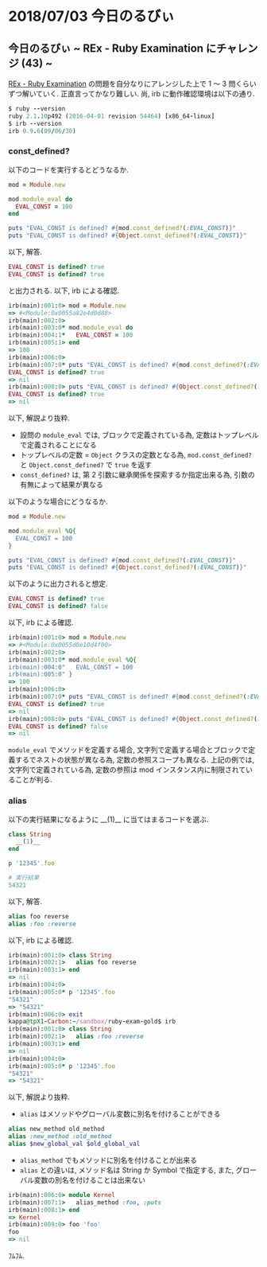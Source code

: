 # 2018/07/03 今日のるびぃ

## 今日のるびぃ ~ REx - Ruby Examination にチャレンジ (43) ~

[REx - Ruby Examination](https://rex.libertyfish.co.jp/) の問題を自分なりにアレンジした上で 1 〜 3 問くらいずつ解いていく. 正直言ってかなり難しい. 尚, irb に動作確認環境は以下の通り.

```ruby
$ ruby --version
ruby 2.1.10p492 (2016-04-01 revision 54464) [x86_64-linux]
$ irb --version
irb 0.9.6(09/06/30)
```

### const_defined?

以下のコードを実行するとどうなるか.

```ruby
mod = Module.new

mod.module_eval do
  EVAL_CONST = 100
end

puts "EVAL_CONST is defined? #{mod.const_defined?(:EVAL_CONST)}"
puts "EVAL_CONST is defined? #{Object.const_defined?(:EVAL_CONST)}"
```

以下, 解答.

```ruby
EVAL_CONST is defined? true
EVAL_CONST is defined? true
```

と出力される. 以下, irb による確認.

```ruby
irb(main):001:0> mod = Module.new
=> #<Module:0x0055a82e4d0d88>
irb(main):002:0> 
irb(main):003:0* mod.module_eval do
irb(main):004:1*   EVAL_CONST = 100
irb(main):005:1> end
=> 100
irb(main):006:0> 
irb(main):007:0* puts "EVAL_CONST is defined? #{mod.const_defined?(:EVAL_CONST)}"
EVAL_CONST is defined? true
=> nil
irb(main):008:0> puts "EVAL_CONST is defined? #{Object.const_defined?(:EVAL_CONST)}"
EVAL_CONST is defined? true
=> nil
```

以下, 解説より抜粋.

* 設問の `module_eval` では, ブロックで定義されている為, 定数はトップレベルで定義されることになる
* トップレベルの定数 = `Object` クラスの定数となる為, `mod.const_defined?` と `Object.const_defined?` で `true` を返す
* `const_defined?` は, 第 2 引数に継承関係を探索するか指定出来る為, 引数の有無によって結果が異なる

以下のような場合にどうなるか.

```ruby
mod = Module.new

mod.module_eval %Q{
  EVAL_CONST = 100
}

puts "EVAL_CONST is defined? #{mod.const_defined?(:EVAL_CONST)}"
puts "EVAL_CONST is defined? #{Object.const_defined?(:EVAL_CONST)}"
```

以下のように出力されると想定.

```ruby
EVAL_CONST is defined? true
EVAL_CONST is defined? false
```

以下, irb による確認.

```ruby
irb(main):001:0> mod = Module.new
=> #<Module:0x0055d0e10d4f00>
irb(main):002:0> 
irb(main):003:0* mod.module_eval %Q{
irb(main):004:0"   EVAL_CONST = 100
irb(main):005:0" }
=> 100
irb(main):006:0> 
irb(main):007:0* puts "EVAL_CONST is defined? #{mod.const_defined?(:EVAL_CONST)}"
EVAL_CONST is defined? true
=> nil
irb(main):008:0> puts "EVAL_CONST is defined? #{Object.const_defined?(:EVAL_CONST)}"
EVAL_CONST is defined? false
=> nil
```

`module_eval` でメソッドを定義する場合, 文字列で定義する場合とブロックで定義するでネストの状態が異なる為, 定数の参照スコープも異なる. 上記の例では, 文字列で定義されている為, 定数の参照は mod インスタンス内に制限されていることが判る.

### alias

以下の実行結果になるように \_\_(1)\_\_ に当てはまるコードを選ぶ.

```ruby
class String
  __(1)__
end

p '12345'.foo

# 実行結果
54321
```

以下, 解答.

```ruby
alias foo reverse
alias :foo :reverse
```

以下, irb による確認.

```ruby
irb(main):001:0> class String
irb(main):002:1>   alias foo reverse
irb(main):003:1> end
=> nil
irb(main):004:0> 
irb(main):005:0* p '12345'.foo
"54321"
=> "54321"
irb(main):006:0> exit
kappa@tpX1-Carbon:~/sandbox/ruby-exam-gold$ irb
irb(main):001:0> class String
irb(main):002:1>   alias :foo :reverse
irb(main):003:1> end
=> nil
irb(main):004:0> 
irb(main):005:0* p '12345'.foo
"54321"
=> "54321"
```

以下, 解説より抜粋.

* `alias` はメソッドやグローバル変数に別名を付けることができる

```ruby
alias new_method old_method
alias :new_method :old_method
alias $new_global_val $old_global_val
```

* `alias_method` でもメソッドに別名を付けることが出来る
* `alias` との違いは, メソッド名は String か Symbol で指定する, また, グローバル変数の別名を付けることは出来ない

```ruby
irb(main):006:0> module Kernel
irb(main):007:1>   alias_method :foo, :puts
irb(main):008:1> end
=> Kernel
irb(main):009:0> foo 'foo'
foo
=> nil
```

ﾌﾑﾌﾑ.
